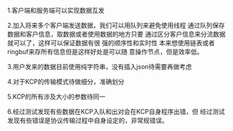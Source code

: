 
1.客户端和服务端可以实现数据互发

2.加入将来多个客户端发送数据，我们可以用队列来避免使用线程
  通过队列保存数据和客户信息，取数据或者使用数据的地方只要
  通过区分客户信息来分流数据就可以了，这样可以保证数据有很
  强的顺序性和实时性
  本来想使用链表或者ringbuf来存所有信息但是这样好处是可以随
  意操作节点，但是效率低。
  
3.用户发来的数据目前使用纯字符串，没有插入json待需要再做考虑

4.对于KCP的传输模式待做细分，准确划分

5.KCP的所有涉及大小的参数待同一

6.经过测试发现有些数据在KCP入队和出对会在KCP自身程序出错，但
经过测试发现有些错误是协议传输过程中自身设定的，非常规错误。

  
